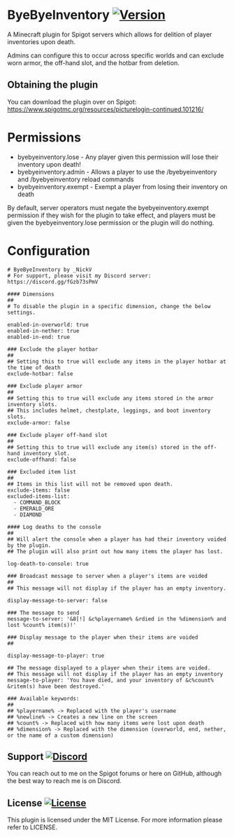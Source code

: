# ByeByeInventory [![Version](https://img.shields.io/badge/version-1.0.4-blue)](https://www.spigotmc.org/resources/picturelogin-continued.101216/)
A Minecraft plugin for Spigot servers which allows for delition of player inventories upon death.

Admins can configure this to occur across specific worlds and can exclude worn armor, the off-hand slot, and the hotbar from deletion.

Obtaining the plugin
---
You can download the plugin over on Spigot: https://www.spigotmc.org/resources/picturelogin-continued.101216/

# Permissions

- byebyeinventory.lose - Any player given this permission will lose their inventory upon death!
- byebyeinventory.admin - Allows a player to use the /byebyeinventory and /byebyeinventory reload commands
- byebyeinventory.exempt - Exempt a player from losing their inventory on death

By default, server operators must negate the byebyeinventory.exempt permission if they wish for the plugin to take effect, and players must be given the byebyeinventory.lose permission or the plugin will do nothing.

# Configuration

```
# ByeByeInventory by _NickV
# For support, please visit my Discord server: https://discord.gg/fGzb73sPmV

#### Dimensions
##
# To disable the plugin in a specific dimension, change the below settings.

enabled-in-overworld: true
enabled-in-nether: true
enabled-in-end: true

### Exclude the player hotbar
##
## Setting this to true will exclude any items in the player hotbar at the time of death
exclude-hotbar: false

### Exclude player armor
##
## Setting this to true will exclude any items stored in the armor inventory slots.
## This includes helmet, chestplate, leggings, and boot inventory slots.
exclude-armor: false

### Exclude player off-hand slot
##
## Setting this to true will exclude any item(s) stored in the off-hand inventory slot.
exclude-offhand: false

### Excluded item list
##
## Items in this list will not be removed upon death.
exclude-items: false
excluded-items-list:
  - COMMAND_BLOCK
  - EMERALD_ORE
  - DIAMOND

#### Log deaths to the console
##
## Will alert the console when a player has had their inventory voided by the plugin.
## The plugin will also print out how many items the player has lost.

log-death-to-console: true

### Broadcast message to server when a player's items are voided
##
## This message will not display if the player has an empty inventory.

display-message-to-server: false

### The message to send
message-to-server: '&8[!] &c%playername% &rdied in the %dimension% and lost %count% item(s)!'

### Display message to the player when their items are voided
##

display-message-to-player: true

## The message displayed to a player when their items are voided.
## This message will not display if the player has an empty inventory
message-to-player: 'You have died, and your inventory of &c%count% &ritem(s) have been destroyed.'

### Available keywords:
##
## %playername% -> Replaced with the player's username
## %newline% -> Creates a new line on the screen
## %count% -> Replaced with how many items were lost upon death
## %dimension% -> Replaced with the dimension (overworld, end, nether, or the name of a custom dimension)
```

Support [![Discord](https://img.shields.io/badge/discord-Nick's%20Place-orange)](https://discord.gg/fGzb73sPmV)
---
You can reach out to me on the Spigot forums or here on GitHub, although the best way to reach me is on Discord.

License [![License](https://img.shields.io/github/license/Nicholas-Vo/PictureLogin-Continued)](https://github.com/Nicholas-Vo/ByeByeInventory/blob/master/LICENSE)
---
This plugin is licensed under the MIT License. For more information please refer to LICENSE.
